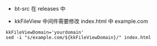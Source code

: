 + bt-src 在 releases 中

+ kkFileView 中间件需要修改 index.html 中 example.com
 ```
 kkFileViewDomain='yourdomain'
 sed -i "s/example.com/${kkFileViewDomain}/" index.html
 ```

